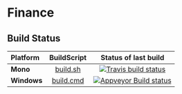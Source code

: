 # Finance


## Build Status

| Platform |  BuildScript | Status of last build |
| :------ | :------: | :------: |
| **Mono** | [build.sh](https://github.com/L2Analytics/Finance/blob/master/build.sh) | [![Travis build status](https://travis-ci.org/L2Analytics/Finance.svg?branch=master)](https://travis-ci.org/L2Analytics/Finance) |
| **Windows** | [build.cmd](https://github.com/L2Analytics/Finance/blob/master/build.cmd) | [![Appveyor Build status](https://ci.appveyor.com/api/projects/status/gn0jajou3o7312w2/branch/master?svg=true)](https://ci.appveyor.com/project/L2Analytics/finance/branch/master) |
